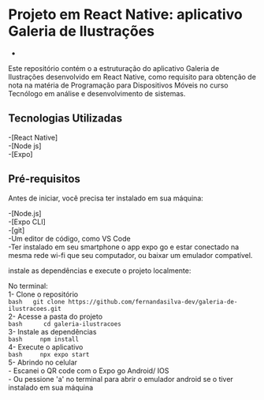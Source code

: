 # Projeto em React Native: aplicativo Galeria de Ilustrações
-

Este repositório contém o a estruturação do aplicativo Galeria de Ilustrações desenvolvido em React Native, como requisito para obtenção de nota na matéria de Programação para Dispositivos Móveis no curso Tecnólogo em análise e desenvolvimento de sistemas.

## Tecnologias Utilizadas

-[React Native]  
-[Node js]  
-[Expo]  

## Pré-requisitos

Antes de iniciar, você precisa ter instalado em sua máquina:  

-[Node.js]  
-[Expo CLI]  
-[git]  
-Um editor de código, como VS Code  
-Ter instalado em seu smartphone o app expo go e estar conectado na mesma rede wi-fi que seu computador, ou baixar um emulador compatível.  

instale as dependências e execute o projeto localmente:  

No terminal:  
    1- Clone o repositório  
        ```bash  
            git clone https://github.com/fernandasilva-dev/galeria-de-ilustracoes.git  
        ```  
    2- Acesse a pasta do projeto  
        ```bash     
            cd galeria-ilustracoes  
        ```  
    3- Instale as dependências  
        ```bash    
            npm install  
        ```  
    4- Execute o aplicativo  
        ```bash    
            npx expo start  
        ```  
    5- Abrindo no celular  
        - Escanei o QR code com o Expo go Android/ IOS  
        - Ou pessione 'a' no terminal para abrir o emulador android se o tiver instalado em sua máquina  
